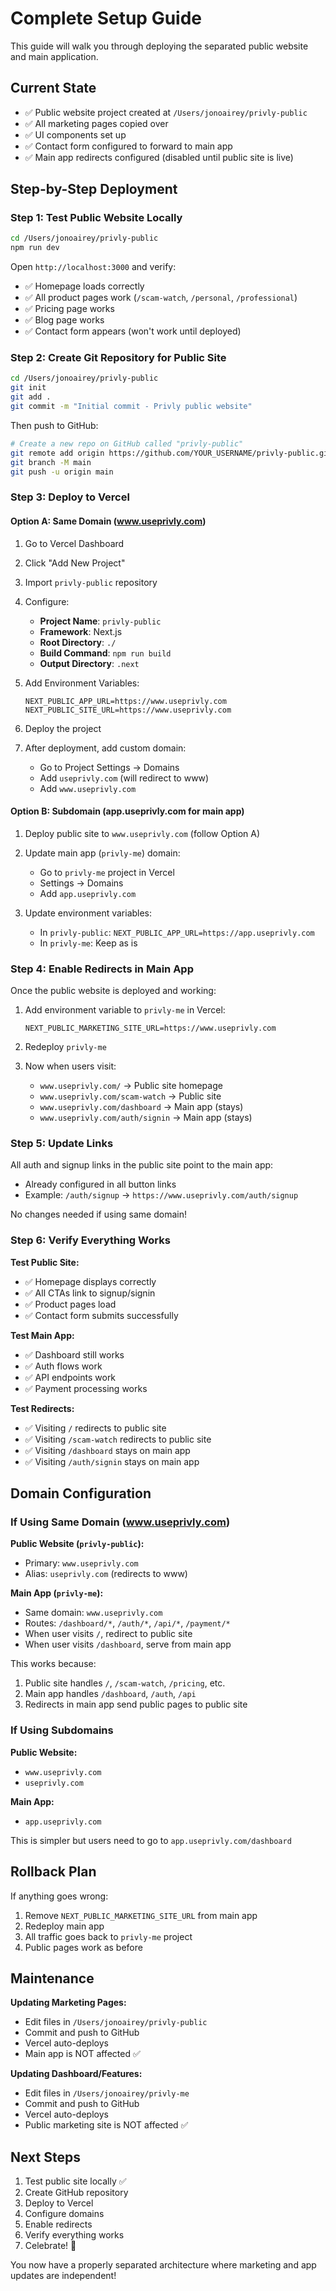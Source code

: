 # Complete Setup Guide

This guide will walk you through deploying the separated public website and main application.

## Current State

- ✅ Public website project created at `/Users/jonoairey/privly-public`
- ✅ All marketing pages copied over
- ✅ UI components set up
- ✅ Contact form configured to forward to main app
- ✅ Main app redirects configured (disabled until public site is live)

## Step-by-Step Deployment

### Step 1: Test Public Website Locally

```bash
cd /Users/jonoairey/privly-public
npm run dev
```

Open `http://localhost:3000` and verify:
- ✅ Homepage loads correctly
- ✅ All product pages work (`/scam-watch`, `/personal`, `/professional`)
- ✅ Pricing page works
- ✅ Blog page works
- ✅ Contact form appears (won't work until deployed)

### Step 2: Create Git Repository for Public Site

```bash
cd /Users/jonoairey/privly-public
git init
git add .
git commit -m "Initial commit - Privly public website"
```

Then push to GitHub:
```bash
# Create a new repo on GitHub called "privly-public"
git remote add origin https://github.com/YOUR_USERNAME/privly-public.git
git branch -M main
git push -u origin main
```

### Step 3: Deploy to Vercel

#### Option A: Same Domain (www.useprivly.com)

1. Go to Vercel Dashboard
2. Click "Add New Project"
3. Import `privly-public` repository
4. Configure:
   - **Project Name**: `privly-public`
   - **Framework**: Next.js
   - **Root Directory**: `./`
   - **Build Command**: `npm run build`
   - **Output Directory**: `.next`

5. Add Environment Variables:
   ```
   NEXT_PUBLIC_APP_URL=https://www.useprivly.com
   NEXT_PUBLIC_SITE_URL=https://www.useprivly.com
   ```

6. Deploy the project

7. After deployment, add custom domain:
   - Go to Project Settings → Domains
   - Add `useprivly.com` (will redirect to www)
   - Add `www.useprivly.com`

#### Option B: Subdomain (app.useprivly.com for main app)

1. Deploy public site to `www.useprivly.com` (follow Option A)

2. Update main app (`privly-me`) domain:
   - Go to `privly-me` project in Vercel
   - Settings → Domains
   - Add `app.useprivly.com`

3. Update environment variables:
   - In `privly-public`: `NEXT_PUBLIC_APP_URL=https://app.useprivly.com`
   - In `privly-me`: Keep as is

### Step 4: Enable Redirects in Main App

Once the public website is deployed and working:

1. Add environment variable to `privly-me` in Vercel:
   ```
   NEXT_PUBLIC_MARKETING_SITE_URL=https://www.useprivly.com
   ```

2. Redeploy `privly-me`

3. Now when users visit:
   - `www.useprivly.com/` → Public site homepage
   - `www.useprivly.com/scam-watch` → Public site
   - `www.useprivly.com/dashboard` → Main app (stays)
   - `www.useprivly.com/auth/signin` → Main app (stays)

### Step 5: Update Links

All auth and signup links in the public site point to the main app:
- Already configured in all button links
- Example: `/auth/signup` → `https://www.useprivly.com/auth/signup`

No changes needed if using same domain!

### Step 6: Verify Everything Works

**Test Public Site:**
- ✅ Homepage displays correctly
- ✅ All CTAs link to signup/signin
- ✅ Product pages load
- ✅ Contact form submits successfully

**Test Main App:**
- ✅ Dashboard still works
- ✅ Auth flows work
- ✅ API endpoints work
- ✅ Payment processing works

**Test Redirects:**
- ✅ Visiting `/` redirects to public site
- ✅ Visiting `/scam-watch` redirects to public site
- ✅ Visiting `/dashboard` stays on main app
- ✅ Visiting `/auth/signin` stays on main app

## Domain Configuration

### If Using Same Domain (www.useprivly.com)

**Public Website (`privly-public`):**
- Primary: `www.useprivly.com`
- Alias: `useprivly.com` (redirects to www)

**Main App (`privly-me`):**
- Same domain: `www.useprivly.com`
- Routes: `/dashboard/*`, `/auth/*`, `/api/*`, `/payment/*`
- When user visits `/`, redirect to public site
- When user visits `/dashboard`, serve from main app

This works because:
1. Public site handles `/`, `/scam-watch`, `/pricing`, etc.
2. Main app handles `/dashboard`, `/auth`, `/api`
3. Redirects in main app send public pages to public site

### If Using Subdomains

**Public Website:**
- `www.useprivly.com`
- `useprivly.com`

**Main App:**
- `app.useprivly.com`

This is simpler but users need to go to `app.useprivly.com/dashboard`

## Rollback Plan

If anything goes wrong:

1. Remove `NEXT_PUBLIC_MARKETING_SITE_URL` from main app
2. Redeploy main app
3. All traffic goes back to `privly-me` project
4. Public pages work as before

## Maintenance

**Updating Marketing Pages:**
- Edit files in `/Users/jonoairey/privly-public`
- Commit and push to GitHub
- Vercel auto-deploys
- Main app is NOT affected ✅

**Updating Dashboard/Features:**
- Edit files in `/Users/jonoairey/privly-me`
- Commit and push to GitHub
- Vercel auto-deploys
- Public marketing site is NOT affected ✅

## Next Steps

1. Test public site locally ✅
2. Create GitHub repository
3. Deploy to Vercel
4. Configure domains
5. Enable redirects
6. Verify everything works
7. Celebrate! 🎉

You now have a properly separated architecture where marketing and app updates are independent!

